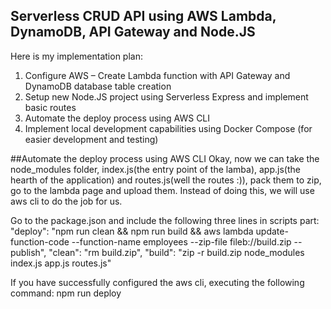 ## Serverless CRUD API using AWS Lambda, DynamoDB, API Gateway and Node.JS

Here is my implementation plan:

1) Configure AWS – Create Lambda function with API Gateway and DynamoDB database table creation
2) Setup new Node.JS project using Serverless Express and implement basic routes
3) Automate the deploy process using AWS CLI
4) Implement local development capabilities using Docker Compose (for easier development and testing)

##Automate the deploy process using AWS CLI
Okay, now we can take the node_modules folder, index.js(the entry point of the lamba), app.js(the hearth of the application) and routes.js(well the routes :)), pack them to zip, go to the lambda page and upload them. Instead of doing this, we will use aws cli to do the job for us.

Go to the package.json and include the following three lines in scripts part:
"deploy": "npm run clean && npm run build && aws lambda update-function-code --function-name employees --zip-file fileb://build.zip --publish",
    "clean": "rm build.zip",
    "build": "zip -r build.zip node_modules index.js app.js routes.js"
    
If you have successfully configured the aws cli, executing the following command:
npm run deploy
